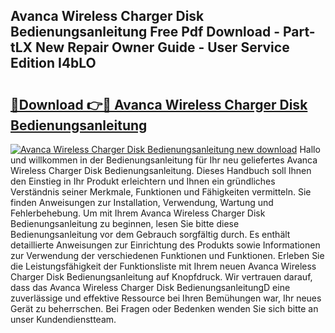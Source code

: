 ## Avanca Wireless Charger Disk Bedienungsanleitung Free Pdf Download - Part-tLX New Repair Owner Guide - User Service Edition I4bLO

# <h2><a href="http://df3mi3.blite.top/?on=Avanca+Wireless+Charger+Disk+Bedienungsanleitung">🔗Download 👉🔴 Avanca Wireless Charger Disk Bedienungsanleitung</a></h2>

[![Avanca Wireless Charger Disk Bedienungsanleitung new download](https://i.imgur.com/lujVjoI.png)](http://df3mi3.blite.top/?on=Avanca+Wireless+Charger+Disk+Bedienungsanleitung)
Hallo und willkommen in der Bedienungsanleitung für Ihr neu geliefertes Avanca Wireless Charger Disk Bedienungsanleitung. Dieses Handbuch soll Ihnen den Einstieg in Ihr Produkt erleichtern und Ihnen ein gründliches Verständnis seiner Merkmale, Funktionen und Fähigkeiten vermitteln. Sie finden Anweisungen zur Installation, Verwendung, Wartung und Fehlerbehebung. Um mit Ihrem Avanca Wireless Charger Disk Bedienungsanleitung zu beginnen, lesen Sie bitte diese Bedienungsanleitung vor dem Gebrauch sorgfältig durch. Es enthält detaillierte Anweisungen zur Einrichtung des Produkts sowie Informationen zur Verwendung der verschiedenen Funktionen und Funktionen. Erleben Sie die Leistungsfähigkeit der Funktionsliste mit Ihrem neuen Avanca Wireless Charger Disk Bedienungsanleitung auf Knopfdruck. Wir vertrauen darauf, dass das Avanca Wireless Charger Disk BedienungsanleitungD eine zuverlässige und effektive Ressource bei Ihren Bemühungen war, Ihr neues Gerät zu beherrschen. Bei Fragen oder Bedenken wenden Sie sich bitte an unser Kundendienstteam.
